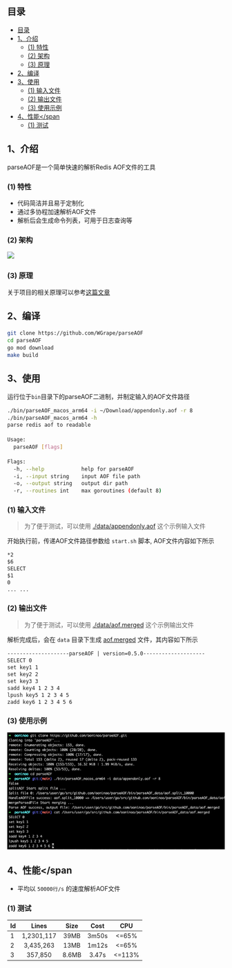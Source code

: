 ## 目录
- [目录](#目录)
- [1、介绍](#1介绍)
  - [(1) 特性](#1-特性)
  - [(2) 架构](#2-架构)
  - [(3) 原理](#3-原理)
- [2、编译](#2编译)
- [3、使用](#3使用)
  - [(1) 输入文件](#1-输入文件)
  - [(2) 输出文件](#2-输出文件)
  - [(3) 使用示例](#3-使用示例)
- [4、性能\</span](#4性能span)
  - [(1) 测试](#1-测试)

## 1、介绍
parseAOF是一个简单快速的解析Redis AOF文件的工具

### (1) 特性

- 代码简洁并且易于定制化
- 通过多协程加速解析AOF文件
- 解析后会生成命令列表，可用于日志查询等

### (2) 架构
<img width="700" src="https://user-images.githubusercontent.com/35942268/145674949-1459562a-4555-493b-9aea-ed1d7d3f23a4.png">

### (3) 原理
关于项目的相关原理可以参考[这篇文章](https://github.com/WGrape/Blog/issues/11)

## 2、编译

```bash
git clone https://github.com/WGrape/parseAOF
cd parseAOF
go mod download
make build
```
## 3、使用
运行位于`bin`目录下的parseAOF二进制，并制定输入的AOF文件路径

```bash
./bin/parseAOF_macos_arm64 -i ~/Download/appendonly.aof -r 8
./bin/parseAOF_macos_arm64 -h
parse redis aof to readable

Usage:
  parseAOF [flags]

Flags:
  -h, --help            help for parseAOF
  -i, --input string    input AOF file path
  -o, --output string   output dir path
  -r, --routines int    max goroutines (default 8)
```

### (1) 输入文件
> 为了便于测试，可以使用 [./data/appendonly.aof](./data/appendonly.aof) 这个示例输入文件

开始执行前，传递AOF文件路径参数给 ```start.sh``` 脚本, AOF文件内容如下所示

```text
*2
$6
SELECT
$1
0
... ...
```

### (2) 输出文件
> 为了便于测试，可以使用 [./data/aof.merged](./data/aof.merged) 这个示例输出文件

解析完成后，会在 ```data``` 目录下生成 [aof.merged](./data/aof.merged) 文件，其内容如下所示

```text
--------------------parseAOF | version=0.5.0--------------------
SELECT 0 
set key1 1 
set key2 2 
set key3 3 
sadd key4 1 2 3 4 
lpush key5 1 2 3 4 5 
zadd key6 1 2 3 4 5 6 
```

### (3) 使用示例

![example](example.png)

## 4、性能</span

- 平均以 ```50000行/s``` 的速度解析AOF文件

### <span id="51">(1) 测试</span>

| Id | Lines | Size | Cost | CPU |
| --- | :----:  | :---: | :---: | :---: |
| 1 | 1,2301,117 | 39MB | 3m50s | <=65% |
| 2 | 3,435,263 | 13MB | 1m12s | <=65% |
| 3 | 357,850 | 8.6MB | 3.47s | <=113% |
